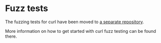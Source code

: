 <!--
Copyright (C) 1998 - 2022 Daniel Stenberg, <daniel@haxx.se>, et al.

SPDX-License-Identifier: curl
-->

Fuzz tests
==========

The fuzzing tests for curl have been moved to [a separate
repository](https://github.com/curl/curl-fuzzer).

More information on how to get started with curl fuzz testing can be found
there.
